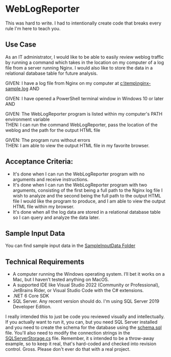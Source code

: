 ﻿# WebLogReporter

This was hard to write.  I had to intentionally create code that breaks every rule I'm here to teach you.

## Use Case

As an IT administrator, I would like to be able to easily review weblog traffic by running a command which takes in the location on my computer of a log file from a server running Nginx. I would also like to store the data in a relational database table for future analysis.

GIVEN: I have a log file from Nginx on my computer at [c:\temp\nginx-sample.log](SampleInputData/ngonx-sample.log) AND

GIVEN: I have opened a PowerShell terminal window in Windows 10 or later AND

GIVEN: The WebLogReporter program is listed within my computer's PATH environment variable <br>THEN: I can run the command WebLogReporter, pass the location of the weblog and the path for the output HTML file

GIVEN: The program runs without errors <br> THEN: I am able to view the output HTML file in my favorite browser.

## Acceptance Criteria:
* It's done when I can run the WebLogReporter program with no arguments and receive instructions.
* It's done when I can run the WebLogReporter program with two arguments, consisting of the first being a full path to the Nginx log file I wish to analyze and the second being the full path to the output HTML file I would like the program to produce, and I am able to view the output HTML file within my browser.
* It's done when all the log data are stored in a relational database table so I can query and analyze the data later.

## Sample Input Data
You can find sample input data in the [SampleInputData Folder](SampleInputData/ngonx-sample.log)

## Technical Requirements
* A computer running the Windows operating system.  I’ll bet it works on a Mac, but I haven’t tested anything on MacOS.
* A supported IDE like Visual Studio 2022 (Community or Professional), JetBrains Rider, or Visual Studio Code with the C# extensions.
* .NET 6 Core SDK
* SQL Server.  Any recent version should do.  I'm using SQL Server 2019 Developer Edition.

I really intended this to just be code you reviewed visually and intellectually.  If you actually want to run it, you can,
but you need SQL Server installed and you need to create the schema for the database using the [schema.sql](schema.sql) file.
You'll also need to modify the connection strings in the [SQLServerStorage.cs](SQLServerStorage.cs) file.  Remember, it
s intended to be a throw-away example, so to keep it real, that's hard-coded and checked into revision control.  Gross.  Please don't ever do that with a real project.

